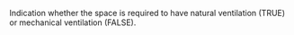 ﻿Indication whether the space is required to have natural ventilation (TRUE) or mechanical ventilation (FALSE).